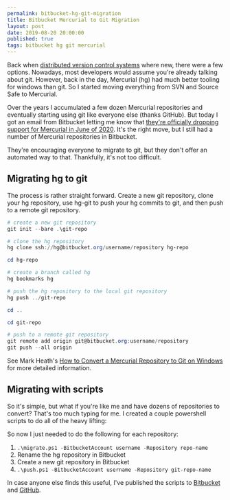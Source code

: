 ```yaml
---
permalink: bitbucket-hg-git-migration
title: Bitbucket Mercurial to Git Migration
layout: post
date: 2019-08-20 20:00:00
published: true
tags: bitbucket hg git mercurial
---
```


Back when [distributed version control systems](https://en.wikipedia.org/wiki/Distributed_version_control) where new, there were a few options. Nowadays, most developers would assume you're already talking about git. However, back in the day, Mercurial (hg) had much better tooling for windows than git. So I started moving everything from SVN and Source Safe to Mercurial.

Over the years I accumulated a few dozen Mercurial repositories and eventually starting using git like everyone else (thanks GitHub). But today I got an email from Bitbucket letting me know that [they're officially dropping support for Mercurial in June of 2020](https://bitbucket.org/blog/sunsetting-mercurial-support-in-bitbucket). It's the right move, but I still had a number of Mercurial repositories in Bitbucket.

They're encouraging everyone to migrate to git, but they don't offer an automated way to that. Thankfully, it's not too difficult.

## Migrating hg to git

The process is rather straight forward. Create a new git repository, clone your hg repository, use hg-git to push your hg commits to git, and then push to a remote git repository.

```powershell
# create a new git repository
git init --bare .\git-repo

# clone the hg repository
hg clone ssh://hg@bitbucket.org/username/repository hg-repo

cd hg-repo

# create a branch called hg
hg bookmarks hg

# push the hg repository to the local git repository
hg push ../git-repo

cd ..

cd git-repo

# push to a remote git repository
git remote add origin git@bitbucket.org:username/repository
git push --all origin
```

See Mark Heath's [How to Convert a Mercurial Repository to Git on Windows](https://markheath.net/post/how-to-convert-mercurial-repository-to) for more detailed information.

## Migrating with scripts

So it's simple, but what if you're like me and have dozens of repositories to convert? That's too much typing for me. I created a couple powershell scripts to do all of the heavy lifting:

<script src="http://gist-it.appspot.com/http://github.com/jrummell/bitbucket-hg-migration/blob/master/migrate.ps1"></script>

<script src="http://gist-it.appspot.com/http://github.com/jrummell/bitbucket-hg-migration/blob/master/push.ps1"></script>

So now I just needed to do the following for each repository:

1. `.\migrate.ps1 -BitbucketAccount username -Repository repo-name`
1. Rename the hg repository in Bitbucket
1. Create a new git repository in Bitbucket
1. `.\push.ps1 -BitbucketAccount username -Repository git-repo-name`

In case anyone else finds this useful, I've published the scripts to [Bitbucket](https://bitbucket.org/jrummell/bitbucket-hg-migration) and [GitHub](https://github.com/jrummell/bitbucket-hg-migration).
